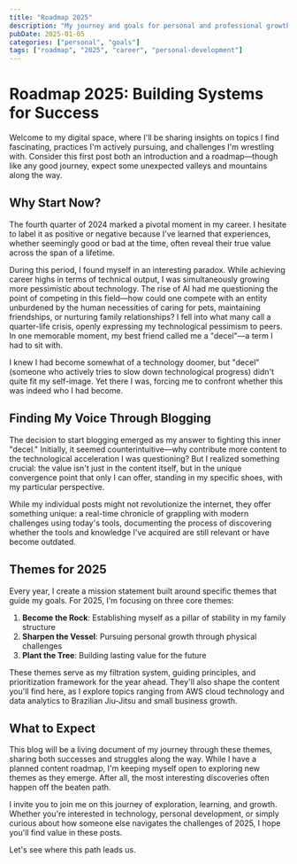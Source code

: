 ```yaml
---
title: "Roadmap 2025"
description: "My journey and goals for personal and professional growth in 2025"
pubDate: 2025-01-05
categories: ["personal", "goals"]
tags: ["roadmap", "2025", "career", "personal-development"]
---
```



# Roadmap 2025: Building Systems for Success
Welcome to my digital space, where I'll be sharing insights on topics I find fascinating, practices I'm actively pursuing, and challenges I'm wrestling with. Consider this first post both an introduction and a roadmap—though like any good journey, expect some unexpected valleys and mountains along the way.


## Why Start Now?

The fourth quarter of 2024 marked a pivotal moment in my career. I hesitate to label it as positive or negative because I've learned that experiences, whether seemingly good or bad at the time, often reveal their true value across the span of a lifetime.

During this period, I found myself in an interesting paradox. While achieving career highs in terms of technical output, I was simultaneously growing more pessimistic about technology. The rise of AI had me questioning the point of competing in this field—how could one compete with an entity unburdened by the human necessities of caring for pets, maintaining friendships, or nurturing family relationships? I fell into what many call a quarter-life crisis, openly expressing my technological pessimism to peers. In one memorable moment, my best friend called me a "decel"—a term I had to sit with.

I knew I had become somewhat of a technology doomer, but "decel" (someone who actively tries to slow down technological progress) didn't quite fit my self-image. Yet there I was, forcing me to confront whether this was indeed who I had become.

## Finding My Voice Through Blogging

The decision to start blogging emerged as my answer to fighting this inner "decel." Initially, it seemed counterintuitive—why contribute more content to the technological acceleration I was questioning? But I realized something crucial: the value isn't just in the content itself, but in the unique convergence point that only I can offer, standing in my specific shoes, with my particular perspective.

While my individual posts might not revolutionize the internet, they offer something unique: a real-time chronicle of grappling with modern challenges using today's tools, documenting the process of discovering whether the tools and knowledge I've acquired are still relevant or have become outdated.

## Themes for 2025

Every year, I create a mission statement built around specific themes that guide my goals. For 2025, I'm focusing on three core themes:

1. **Become the Rock**: Establishing myself as a pillar of stability in my family structure
2. **Sharpen the Vessel**: Pursuing personal growth through physical challenges
3. **Plant the Tree**: Building lasting value for the future

These themes serve as my filtration system, guiding principles, and prioritization framework for the year ahead. They'll also shape the content you'll find here, as I explore topics ranging from AWS cloud technology and data analytics to Brazilian Jiu-Jitsu and small business growth.

## What to Expect

This blog will be a living document of my journey through these themes, sharing both successes and struggles along the way. While I have a planned content roadmap, I'm keeping myself open to exploring new themes as they emerge. After all, the most interesting discoveries often happen off the beaten path.

I invite you to join me on this journey of exploration, learning, and growth. Whether you're interested in technology, personal development, or simply curious about how someone else navigates the challenges of 2025, I hope you'll find value in these posts.

Let's see where this path leads us.